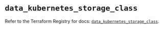 # `data_kubernetes_storage_class`

Refer to the Terraform Registry for docs: [`data_kubernetes_storage_class`](https://registry.terraform.io/providers/hashicorp/kubernetes/2.32.0/docs/data-sources/storage_class).
